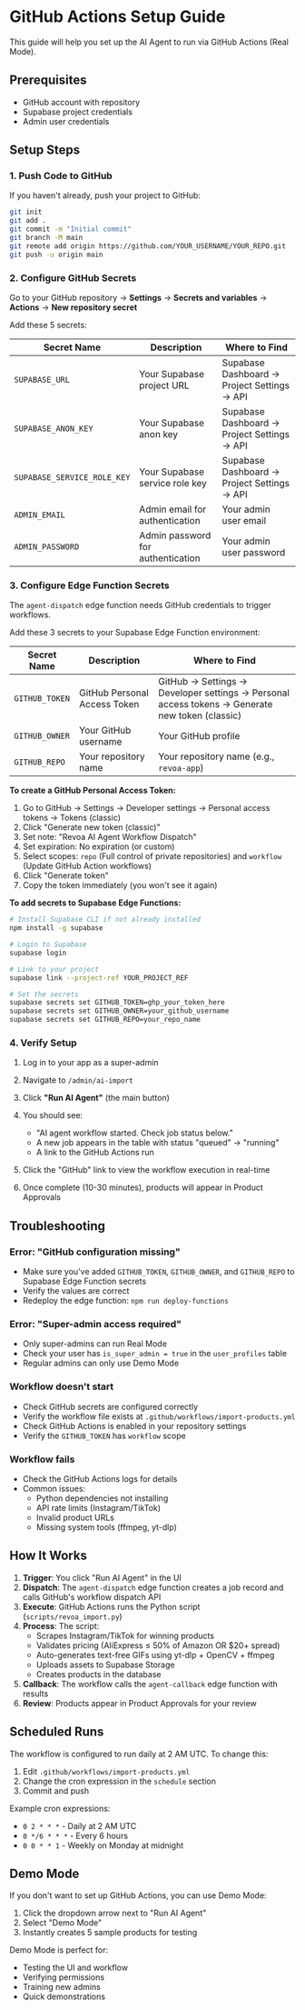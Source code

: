 # GitHub Actions Setup Guide

This guide will help you set up the AI Agent to run via GitHub Actions (Real Mode).

## Prerequisites

- GitHub account with repository
- Supabase project credentials
- Admin user credentials

## Setup Steps

### 1. Push Code to GitHub

If you haven't already, push your project to GitHub:

```bash
git init
git add .
git commit -m "Initial commit"
git branch -M main
git remote add origin https://github.com/YOUR_USERNAME/YOUR_REPO.git
git push -u origin main
```

### 2. Configure GitHub Secrets

Go to your GitHub repository → **Settings** → **Secrets and variables** → **Actions** → **New repository secret**

Add these 5 secrets:

| Secret Name | Description | Where to Find |
|------------|-------------|---------------|
| `SUPABASE_URL` | Your Supabase project URL | Supabase Dashboard → Project Settings → API |
| `SUPABASE_ANON_KEY` | Your Supabase anon key | Supabase Dashboard → Project Settings → API |
| `SUPABASE_SERVICE_ROLE_KEY` | Your Supabase service role key | Supabase Dashboard → Project Settings → API |
| `ADMIN_EMAIL` | Admin email for authentication | Your admin user email |
| `ADMIN_PASSWORD` | Admin password for authentication | Your admin user password |

### 3. Configure Edge Function Secrets

The `agent-dispatch` edge function needs GitHub credentials to trigger workflows.

Add these 3 secrets to your Supabase Edge Function environment:

| Secret Name | Description | Where to Find |
|------------|-------------|---------------|
| `GITHUB_TOKEN` | GitHub Personal Access Token | GitHub → Settings → Developer settings → Personal access tokens → Generate new token (classic) |
| `GITHUB_OWNER` | Your GitHub username | Your GitHub profile |
| `GITHUB_REPO` | Your repository name | Your repository name (e.g., `revoa-app`) |

**To create a GitHub Personal Access Token:**

1. Go to GitHub → Settings → Developer settings → Personal access tokens → Tokens (classic)
2. Click "Generate new token (classic)"
3. Set note: "Revoa AI Agent Workflow Dispatch"
4. Set expiration: No expiration (or custom)
5. Select scopes: `repo` (Full control of private repositories) and `workflow` (Update GitHub Action workflows)
6. Click "Generate token"
7. Copy the token immediately (you won't see it again)

**To add secrets to Supabase Edge Functions:**

```bash
# Install Supabase CLI if not already installed
npm install -g supabase

# Login to Supabase
supabase login

# Link to your project
supabase link --project-ref YOUR_PROJECT_REF

# Set the secrets
supabase secrets set GITHUB_TOKEN=ghp_your_token_here
supabase secrets set GITHUB_OWNER=your_github_username
supabase secrets set GITHUB_REPO=your_repo_name
```

### 4. Verify Setup

1. Log in to your app as a super-admin
2. Navigate to `/admin/ai-import`
3. Click **"Run AI Agent"** (the main button)
4. You should see:
   - "AI agent workflow started. Check job status below."
   - A new job appears in the table with status "queued" → "running"
   - A link to the GitHub Actions run

5. Click the "GitHub" link to view the workflow execution in real-time
6. Once complete (10-30 minutes), products will appear in Product Approvals

## Troubleshooting

### Error: "GitHub configuration missing"

- Make sure you've added `GITHUB_TOKEN`, `GITHUB_OWNER`, and `GITHUB_REPO` to Supabase Edge Function secrets
- Verify the values are correct
- Redeploy the edge function: `npm run deploy-functions`

### Error: "Super-admin access required"

- Only super-admins can run Real Mode
- Check your user has `is_super_admin = true` in the `user_profiles` table
- Regular admins can only use Demo Mode

### Workflow doesn't start

- Check GitHub secrets are configured correctly
- Verify the workflow file exists at `.github/workflows/import-products.yml`
- Check GitHub Actions is enabled in your repository settings
- Verify the `GITHUB_TOKEN` has `workflow` scope

### Workflow fails

- Check the GitHub Actions logs for details
- Common issues:
  - Python dependencies not installing
  - API rate limits (Instagram/TikTok)
  - Invalid product URLs
  - Missing system tools (ffmpeg, yt-dlp)

## How It Works

1. **Trigger**: You click "Run AI Agent" in the UI
2. **Dispatch**: The `agent-dispatch` edge function creates a job record and calls GitHub's workflow dispatch API
3. **Execute**: GitHub Actions runs the Python script (`scripts/revoa_import.py`)
4. **Process**: The script:
   - Scrapes Instagram/TikTok for winning products
   - Validates pricing (AliExpress ≤ 50% of Amazon OR $20+ spread)
   - Auto-generates text-free GIFs using yt-dlp + OpenCV + ffmpeg
   - Uploads assets to Supabase Storage
   - Creates products in the database
5. **Callback**: The workflow calls the `agent-callback` edge function with results
6. **Review**: Products appear in Product Approvals for your review

## Scheduled Runs

The workflow is configured to run daily at 2 AM UTC. To change this:

1. Edit `.github/workflows/import-products.yml`
2. Change the cron expression in the `schedule` section
3. Commit and push

Example cron expressions:
- `0 2 * * *` - Daily at 2 AM UTC
- `0 */6 * * *` - Every 6 hours
- `0 0 * * 1` - Weekly on Monday at midnight

## Demo Mode

If you don't want to set up GitHub Actions, you can use Demo Mode:

1. Click the dropdown arrow next to "Run AI Agent"
2. Select "Demo Mode"
3. Instantly creates 5 sample products for testing

Demo Mode is perfect for:
- Testing the UI and workflow
- Verifying permissions
- Training new admins
- Quick demonstrations
